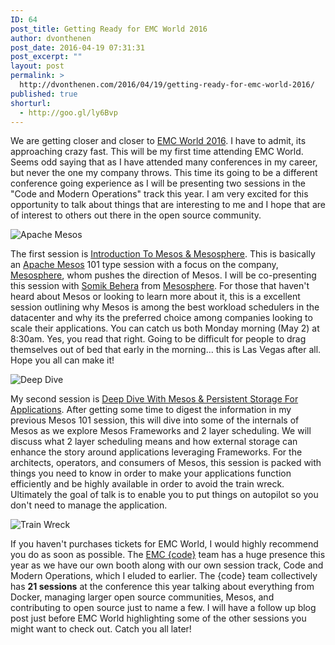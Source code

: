 ```yaml
---
ID: 64
post_title: Getting Ready for EMC World 2016
author: dvonthenen
post_date: 2016-04-19 07:31:31
post_excerpt: ""
layout: post
permalink: >
  http://dvonthenen.com/2016/04/19/getting-ready-for-emc-world-2016/
published: true
shorturl:
  - http://goo.gl/ly6Bvp
---
```

We are getting closer and closer to [EMC World 2016][1]. I have to admit, its approaching crazy fast. This will be my first time attending EMC World. Seems odd saying that as I have attended many conferences in my career, but never the one my company throws. This time its going to be a different conference going experience as I will be presenting two sessions in the "Code and Modern Operations" track this year. I am very excited for this opportunity to talk about things that are interesting to me and I hope that are of interest to others out there in the open source community.

![Apache Mesos][2]

The first session is [Introduction To Mesos & Mesosphere][3]. This is basically an [Apache Mesos][4] 101 type session with a focus on the company, [Mesosphere][5], whom pushes the direction of Mesos. I will be co-presenting this session with [Somik Behera][6] from [Mesosphere][5]. For those that haven't heard about Mesos or looking to learn more about it, this is a excellent session outlining why Mesos is among the best workload schedulers in the datacenter and why its the preferred choice among companies looking to scale their applications. You can catch us both Monday morning (May 2) at 8:30am. Yes, you read that right. Going to be difficult for people to drag themselves out of bed that early in the morning... this is Las Vegas after all. Hope you all can make it!

![Deep Dive][7]

My second session is [Deep Dive With Mesos & Persistent Storage For Applications][8]. After getting some time to digest the information in my previous Mesos 101 session, this will dive into some of the internals of Mesos as we explore Mesos Frameworks and 2 layer scheduling. We will discuss what 2 layer scheduling means and how external storage can enhance the story around applications leveraging Frameworks. For the architects, operators, and consumers of Mesos, this session is packed with things you need to know in order to make your applications function efficiently and be highly available in order to avoid the train wreck. Ultimately the goal of talk is to enable you to put things on autopilot so you don't need to manage the application.

![Train Wreck][9]

If you haven't purchases tickets for EMC World, I would highly recommend you do as soon as possible. The [EMC {code}][10] team has a huge presence this year as we have our own booth along with our own session track, Code and Modern Operations, which I eluded to earlier. The {code} team collectively has **21 sessions** at the conference this year talking about everything from Docker, managing larger open source communities, Mesos, and contributing to open source just to name a few. I will have a follow up blog post just before EMC World highlighting some of the other sessions you might want to check out. Catch you all later!

 [1]: http://www.emcworld.com
 [2]: https://raw.githubusercontent.com/dvonthenen/blog/master/images/mesos.png
 [3]: https://www.emcworldonline.com/2016/connect/sessionDetail.ww?SESSION_ID=2714
 [4]: http://mesos.apache.org/
 [5]: https://mesosphere.com/
 [6]: https://twitter.com/strikesme
 [7]: https://raw.githubusercontent.com/dvonthenen/blog/master/images/deepdive.jpg
 [8]: https://www.emcworldonline.com/2016/connect/sessionDetail.ww?SESSION_ID=2720
 [9]: https://raw.githubusercontent.com/dvonthenen/blog/master/images/eastwood-mall-train.jpg
 [10]: http://emccode.com/